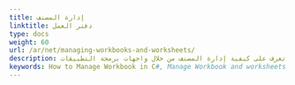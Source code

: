 ```yaml
---
title: إدارة المصنف
linktitle: دفتر العمل
type: docs
weight: 60
url: /ar/net/managing-workbooks-and-worksheets/
description: تعرف على كيفية إدارة المصنف من خلال واجهات برمجة التطبيقات Aspose.Cells for .NET.
keywords: How to Manage Workbook in C#, Manage Workbook and worksheets using C#, Operate workbook and worksheets in C#. 
---
```

